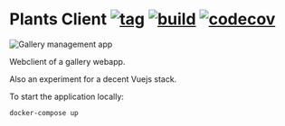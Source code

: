 # Plants Client [![tag](https://img.shields.io/github/tag/namelivia/gallery-client.svg)](https://github.com/namelivia/gallery-client/releases) [![build](https://github.com/namelivia/gallery-client/workflows/build/badge.svg)](https://github.com/namelivia/gallery-client/actions?query=workflow%3ABuild) [![codecov](https://codecov.io/gh/namelivia/gallery-client/branch/master/graph/badge.svg)](https://codecov.io/gh/namelivia/gallery-client)

![Gallery management app](https://user-images.githubusercontent.com/1571416/109544070-66666800-7ac7-11eb-9d6a-e7bb4a69d0ce.png)

Webclient of a gallery webapp.

Also an experiment for a decent Vuejs stack.

To start the application locally:

```
docker-compose up
```
